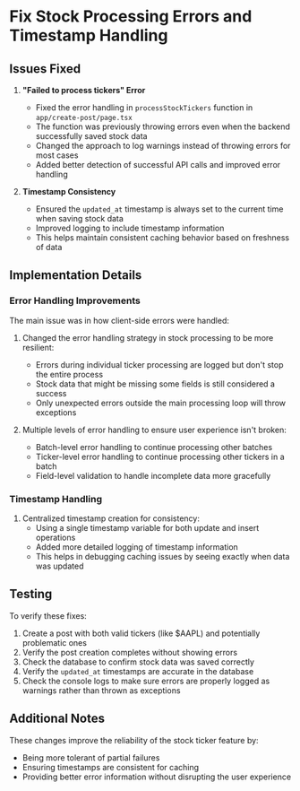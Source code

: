 # Fix Stock Processing Errors and Timestamp Handling

## Issues Fixed

1. **"Failed to process tickers" Error**
   - Fixed the error handling in `processStockTickers` function in `app/create-post/page.tsx`
   - The function was previously throwing errors even when the backend successfully saved stock data
   - Changed the approach to log warnings instead of throwing errors for most cases
   - Added better detection of successful API calls and improved error handling

2. **Timestamp Consistency**
   - Ensured the `updated_at` timestamp is always set to the current time when saving stock data
   - Improved logging to include timestamp information
   - This helps maintain consistent caching behavior based on freshness of data

## Implementation Details

### Error Handling Improvements

The main issue was in how client-side errors were handled:

1. Changed the error handling strategy in stock processing to be more resilient:
   - Errors during individual ticker processing are logged but don't stop the entire process
   - Stock data that might be missing some fields is still considered a success
   - Only unexpected errors outside the main processing loop will throw exceptions

2. Multiple levels of error handling to ensure user experience isn't broken:
   - Batch-level error handling to continue processing other batches
   - Ticker-level error handling to continue processing other tickers in a batch
   - Field-level validation to handle incomplete data more gracefully

### Timestamp Handling

1. Centralized timestamp creation for consistency:
   - Using a single timestamp variable for both update and insert operations
   - Added more detailed logging of timestamp information
   - This helps in debugging caching issues by seeing exactly when data was updated

## Testing

To verify these fixes:

1. Create a post with both valid tickers (like $AAPL) and potentially problematic ones
2. Verify the post creation completes without showing errors
3. Check the database to confirm stock data was saved correctly
4. Verify the `updated_at` timestamps are accurate in the database
5. Check the console logs to make sure errors are properly logged as warnings rather than thrown as exceptions

## Additional Notes

These changes improve the reliability of the stock ticker feature by:
- Being more tolerant of partial failures
- Ensuring timestamps are consistent for caching
- Providing better error information without disrupting the user experience 